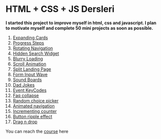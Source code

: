 # HTML + CSS + JS Dersleri

**I started this project to improve myself in html, css and javascript. I plan to motivate myself and complete 50 mini projects as soon as possible.**

 1. [Expanding Cards](https://github.com/yisleyen/50-projects-in-50-days/tree/master/01-expanding-cards)
 1. [Progress Steps](https://github.com/yisleyen/50-projects-in-50-days/tree/master/02-progress-steps)
 1. [Rotating Navigation](https://github.com/yisleyen/50-projects-in-50-days/tree/master/03-rotating-nav-animation)
 1. [Hidden Search Widget](https://github.com/yisleyen/50-projects-in-50-days/tree/master/04-hidden-search-widget)
 1. [Blurry Loading](https://github.com/yisleyen/50-projects-in-50-days/tree/master/05-blurry-loading)
 1. [Scroll Animation](https://github.com/yisleyen/50-projects-in-50-days/tree/master/06-scroll-animation)
 1. [Split Landing Page](https://github.com/yisleyen/50-projects-in-50-days/tree/master/07-split-landing-page)
 1. [Form Input Wave](https://github.com/yisleyen/50-projects-in-50-days/tree/master/08-form-wave)
 1. [Sound Boards](https://github.com/yisleyen/50-projects-in-50-days/tree/master/09-sound-board)
 1. [Dad Jokes](https://github.com/yisleyen/50-projects-in-50-days/tree/master/10-dad-jokes)
 1. [Event KeyCodes](https://github.com/yisleyen/50-projects-in-50-days/tree/master/11-event-keycodes)
 1. [Faq collapse](https://github.com/yisleyen/50-projects-in-50-days/tree/master/12-faq-collapse)
 1. [Random choice picker](https://github.com/yisleyen/50-projects-in-50-days/tree/master/13-random-choice-picker)
 1. [Animated navigation](https://github.com/yisleyen/50-projects-in-50-days/tree/master/14-animated-navigation)
 1. [Incrementing counter](https://github.com/yisleyen/50-projects-in-50-days/tree/master/15-incrementing-counter)
 1. [Button ripple effect](https://github.com/yisleyen/50-projects-in-50-days/tree/master/16-button-ripple-effect)
 1. [Drag n drop](https://github.com/yisleyen/50-projects-in-50-days/tree/master/17-drag-n-drop)
 
You can reach the [course](https://50projects50days.com/) here